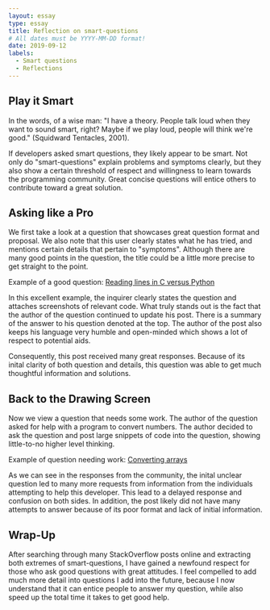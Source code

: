 ```yaml
---
layout: essay
type: essay
title: Reflection on smart-questions
# All dates must be YYYY-MM-DD format!
date: 2019-09-12
labels:
  - Smart questions
  - Reflections
---
```


## Play it Smart

In the words, of a wise man: "I have a theory. People talk loud when they want to sound smart, right? Maybe if we play loud, people will think we're good." (Squidward Tentacles, 2001).

If developers asked smart questions, they likely appear to be smart. Not only do "smart-questions" explain problems and symptoms clearly, but they also show a certain threshold of respect and willingness to learn towards the programming community. Great concise questions will entice others to contribute toward a great solution.

## Asking like a Pro

We first take a look at a question that showcases great question format and proposal. We also note that this user clearly states what he has tried, and mentions certain details that pertain to "symptoms". Although there are many good points in the question, the title could be a little more precise to get straight to the point.

Example of a good question: <a href="https://stackoverflow.com/questions/9371238/why-is-reading-lines-from-stdin-much-slower-in-c-than-python"> Reading lines in C versus Python</a>

In this excellent example, the inquirer clearly states the question and attaches screenshots of relevant code. What truly stands out is the fact that the author of the question continued to update his post. There is a summary of the answer to his question denoted at the top. The author of the post also keeps his language very humble and open-minded which shows a lot of respect to potential aids.

Consequently, this post received many great responses. Because of its inital clarity of both question and details, this question was able to get much thoughtful information and solutions.

## Back to the Drawing Screen

Now we view a question that needs some work. The author of the question asked for help with a program to convert numbers. The author decided to ask the question and post large snippets of code into the question, showing little-to-no higher level thinking.

Example of question needing work: <a href="https://stackoverflow.com/questions/11819536/converting-a-decimal-array-into-a-2d-16bit-character-array-in-c"> Converting arrays</a>

As we can see in the responses from the community, the inital unclear question led to many more requests from information from the individuals attempting to help this developer. This lead to a delayed response and confusion on both sides. In addition, the post likely did not have many attempts to answer because of its poor format and lack of initial information.

## Wrap-Up

After searching through many StackOverflow posts online and extracting both extremes of smart-questions, I have gained a newfound respect for those who ask good questions with great attitudes. I feel compelled to add much more detail into questions I add into the future, because I now understand that it can entice people to answer my question, while also speed up the total time it takes to get good help.

